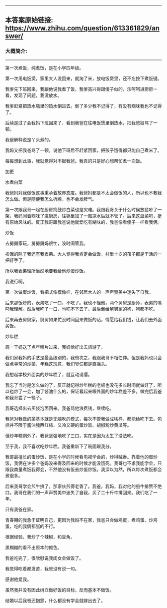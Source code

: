 ----------------------------------------
## 本答案原始链接: https://www.zhihu.com/question/613361829/answer/
### 大概简介: 
----------------------------------------
第一次煮饭，纯煮饭，是在小学四年级。

第一次用电饭煲，家里大人没回来，就淘了米，放电饭煲里，还不忘按下煮饭键。

我爹先下班回来，我跟他说我煮了饭，我爹高兴得跟傻子似的，乐呵呵进厨房一看，发现了问题，我没放水。

我爹赶紧把热水瓶里的热水倒进去。倒了多少我不记得了，有没有糊味我也不记得了。

后续是过了会我妈下班回来了，看到我爸在往电饭煲里倒热水，把我爸狠骂了一顿。

我爸解释说是丫头煮的。

我妈又把我爸骂了一顿，说他下班后不赶紧回家，把孩子饿得都只能自己煮米了。

每每想到此事，我就觉得对不起我爸。我真的只是好心想帮忙煮一次饭。

加更

水煮白菜

我爸妈对我做饭这事秉承着放养态度。我爸妈都是不太会做饭的人，所以也不教我怎么做。但是随便我怎么折腾，也不会发脾气。

第一次跟我哥一起在厨房捣鼓炒白菜也是灾难。我跟我哥关于什么时候放盐吵了一架，我妈闻着糊味了进厨房，往锅里加了一瓢凉水后就不管了。后来这盘菜吧，挺有原始风味的。反正我哥跟我爸说他就爱吃有糊味的，我爸像看傻子一样看我俩。

炒饭

去舅舅家玩，舅舅舅妈很忙，没时间管我。

挨饿的除了我还有我表弟。大人觉得我肯定会做饭，村里十岁的孩子都是干活的一把好手了。

所以我表弟理所当然地要我给他炒蛋炒饭。

我说行啊。

第一次做蛋炒饭，看把式像模像样，在邻居大人的一声声赞美中迷失了自我。

后来那饭炒的，表弟吃了一口，不吃了。我也不怪他，两个舅舅是厨师，表弟的嘴叼我理解。然后我吃了一口，也吃不下去了。最后倒给舅舅家的狗，狗都不吃。

后来再去舅舅家，舅舅如果忙没时间回来做饭的话，情愿给我们钱，让我们去外面买饭。

炒年糕

高一干妈送了点年糕片过来，我妈恰好出去旅游了。

我们家我妈的手艺是最高级别的，我爸次之，我跟我哥不相伯仲。但是我妈也只会做点寻常的炒菜，年糕这玩意，我们爷仨都是直摇头。

我想起学校外面卖的炒年糕了，就互动请缨。

我忘了当时是怎么做的了，反正就记得炒年糕的老板也没花多长时间就做好了，所以也炒了一会，加了酱油什么的，保证看起来跟外面的炒年糕差不多。做完后我爸和我哥尝了一筷子。

我哥选择出去买袋泡面回来。我爸骂他浪费钱，继续吃。

我爸对我做的菜基本就是无脑吹的模式，每次不管我做成啥样，都能给吃下去。包括并不限于酱油腌西红柿、又冷又硬的蛋炒饭、胡椒粉炒黄瓜等。

但炒年糕例外了。我爸坚强地吃了三口，实在是因为太生了没法吃。

至于我，我不喜欢吃炒年糕。我爸重新下了碗面跟我分。

我哥最擅长的蛋炒饭，是在小学的时候看电视学会的，炒得贼香。靠着他的蛋炒饭，我俩在许多个爸妈没来得及回来的时候才能没饿死。我哥也不求我能学会，只跟我商量煮饭我得会，不然他没有饭去炒蛋炒饭。我深以为然，所以每次煮饭都会煮很多。

后来我哥学会煎牛排了，那家伙煎得老香了。我爸，我妈，我对他的煎牛排赞不绝口。我哥在我们的一声声赞美中迷失了自我，买了二十斤牛排回来。我们吃了一年。





只有我爸在家。

青春期的我急于证明自己，更因为我妈不在家，我爸只会做鸡蛋，煮鸡蛋、炒鸡蛋，吃的我俩都腻的不行。

根据经验，我炒了个辣椒，和豆角。

黑糊糊的看不出原本的颜色。

我爸吃完了，很欣慰说我闺女会做饭了。

我觉得吃着都发苦，我爸没有说一句。

感谢他爱我。

虽然我并没有因此树立做好饭的目标，反而基本不做饭。

结婚以后我爸还抱怨，什么都没有学会就嫁出去了。

